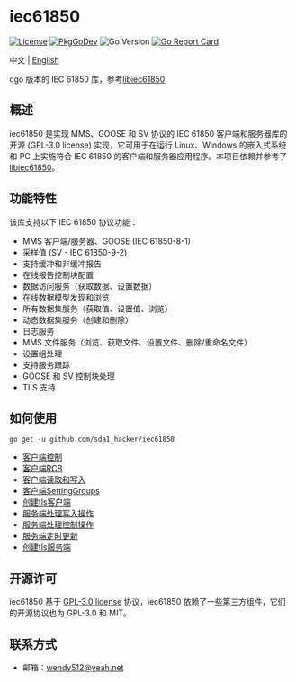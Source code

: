 # iec61850

[![License](https://img.shields.io/badge/license-GPL--3.0-green.svg)](https://www.gnu.org/licenses/gpl-3.0.html)
[![PkgGoDev](https://pkg.go.dev/badge/mod/github.com/sda1_hacker/iec61850)](https://pkg.go.dev/mod/github.com/sda1_hacker/iec61850)
![Go Version](https://img.shields.io/badge/go%20version-%3E=1.0-61CFDD.svg?style=flat-square)
[![Go Report Card](https://goreportcard.com/badge/github.com/sda1_hacker/iec61850?style=flat-square)](https://goreportcard.com/report/github.com/sda1_hacker/iec61850)


中文 | [English](README.md)

cgo 版本的 IEC 61850 库，参考[libiec61850](https://github.com/mz-automation/libiec61850)

## 概述

iec61850 是实现 MMS、GOOSE 和 SV 协议的 IEC 61850 客户端和服务器库的开源 (GPL-3.0 license) 实现，它可用于在运行 Linux、Windows 的嵌入式系统和 PC 上实施符合 IEC 61850 的客户端和服务器应用程序。本项目依赖并参考了[libiec61850](https://github.com/mz-automation/libiec61850)。

## 功能特性

该库支持以下 IEC 61850 协议功能：

- MMS 客户端/服务器、GOOSE (IEC 61850-8-1)
- 采样值 (SV - IEC 61850-9-2)
- 支持缓冲和非缓冲报告
- 在线报告控制块配置
- 数据访问服务（获取数据、设置数据）
- 在线数据模型发现和浏览
- 所有数据集服务（获取值、设置值、浏览）
- 动态数据集服务（创建和删除）
- 日志服务
- MMS 文件服务（浏览、获取文件、设置文件、删除/重命名文件）
- 设置组处理
- 支持服务跟踪
- GOOSE 和 SV 控制块处理
- TLS 支持

## 如何使用

```shell
go get -u github.com/sda1_hacker/iec61850
```

- [客户端控制](test/client_control/client_control_test.go)
- [客户端RCB](test/client_rcb/client_rcb_test.go)
- [客户端读取和写入](test/client_rw)
- [客户端SettingGroups](test/client_sg/client_sg_test.go)
- [创建tls客户端](test/tls_client/client_read_test.go)
- [服务端处理写入操作](test/server/complexModel_test.go)
- [服务端处理控制操作](test/server/simpleIO_control_test.go)
- [服务端定时更新](test/server/simpleIO_direct_control_goose_test.go)
- [创建tls服务端](test/tls_server/tls_server_test.go)

## 开源许可

iec61850 基于 [GPL-3.0 license](./LICENSE) 协议，iec61850 依赖了一些第三方组件，它们的开源协议也为 GPL-3.0 和 MIT。

## 联系方式

- 邮箱：<wendy512@yeah.net>
